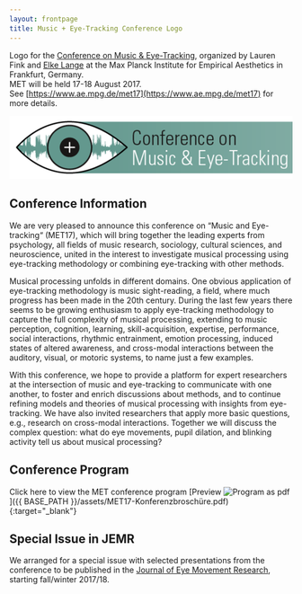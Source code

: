 ```yaml
---
layout: frontpage
title: Music + Eye-Tracking Conference Logo
---
```



Logo for the [Conference on Music & Eye-Tracking](https://www.ae.mpg.de/met17), organized by Lauren Fink and [Elke Lange](https://www.aesthetics.mpg.de/en/the-institute/people/lange.html) at the Max Planck Institute for Empirical Aesthetics in Frankfurt, Germany. <br/>
MET will be held 17-18 August 2017.  
See [https://www.ae.mpg.de/met17](https://www.ae.mpg.de/met17) for more details.

[![METimage](../../assets/publpics/METimage.png)](https://lkfink.github.io/pages/publpics/METimage.html)

## Conference Information
We are very pleased to announce this conference on “Music and Eye-tracking“ (MET17), which will bring together the leading experts from psychology, all fields of music research, sociology, cultural sciences, and neuroscience, united in the interest to investigate musical processing using eye-tracking methodology or combining eye-tracking with other methods.

Musical processing unfolds in different domains. One obvious application of eye-tracking methodology is music sight-reading, a field, where much progress has been made in the 20th century. During the last few years there seems to be growing enthusiasm to apply eye-tracking methodology to capture the full complexity of musical processing, extending to music perception, cognition, learning, skill-acquisition, expertise, performance, social interactions, rhythmic entrainment, emotion processing, induced states of altered awareness, and cross-modal interactions between the auditory, visual, or motoric systems, to name just a few examples.

With this conference, we hope to provide a platform for expert researchers at the intersection of music and eye-tracking to communicate with one another, to foster and enrich discussions about methods, and to continue refining models and theories of musical processing with insights from eye-tracking. We have also invited researchers that apply more basic questions, e.g., research on cross-modal interactions. Together we will discuss the complex question: what do eye movements, pupil dilation, and blinking activity tell us about musical processing?

## Conference Program
Click here to view the MET conference program [Preview ![Program as pdf](icons16/pdf-icon.png)]({{ BASE_PATH }}/assets/MET17-Konferenzbroschüre.pdf){:target="_blank"}  

## Special Issue in JEMR
We arranged for a special issue with selected presentations from the conference to be published in the [Journal of Eye Movement Research](http://www.eyemovementresearch.com/), starting fall/winter 2017/18.




